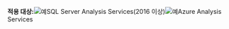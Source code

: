 **적용 대상:**![예](media/yes.png)SQL Server Analysis Services(2016 이상)![예](media/yes.png)Azure Analysis Services